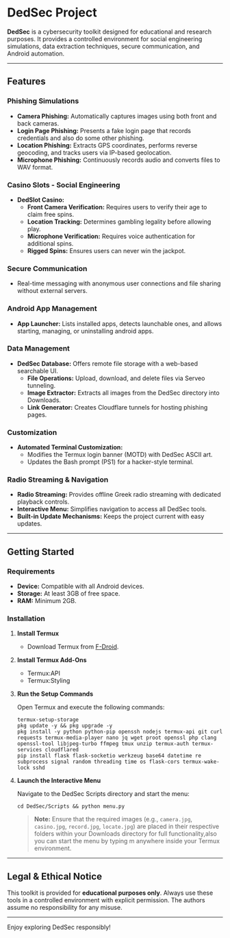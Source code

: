# DedSec Project

**DedSec** is a cybersecurity toolkit designed for educational and research purposes. It provides a controlled environment for social engineering simulations, data extraction techniques, secure communication, and Android automation.

---

## Features

### Phishing Simulations
- **Camera Phishing:** Automatically captures images using both front and back cameras.
- **Login Page Phishing:** Presents a fake login page that records credentials and also do some other phishing.
- **Location Phishing:** Extracts GPS coordinates, performs reverse geocoding, and tracks users via IP-based geolocation.
- **Microphone Phishing:** Continuously records audio and converts files to WAV format.

### Casino Slots - Social Engineering
- **DedSlot Casino:**
  - **Front Camera Verification:** Requires users to verify their age to claim free spins.
  - **Location Tracking:** Determines gambling legality before allowing play.
  - **Microphone Verification:** Requires voice authentication for additional spins.
  - **Rigged Spins:** Ensures users can never win the jackpot.

### Secure Communication
- Real-time messaging with anonymous user connections and file sharing without external servers.

### Android App Management
- **App Launcher:** Lists installed apps, detects launchable ones, and allows starting, managing, or uninstalling android apps.

### Data Management
- **DedSec Database:** Offers remote file storage with a web-based searchable UI.
  - **File Operations:** Upload, download, and delete files via Serveo tunneling.
  - **Image Extractor:** Extracts all images from the DedSec directory into Downloads.
  - **Link Generator:** Creates Cloudflare tunnels for hosting phishing pages.

### Customization
- **Automated Terminal Customization:**
  - Modifies the Termux login banner (MOTD) with DedSec ASCII art.
  - Updates the Bash prompt (PS1) for a hacker-style terminal.

### Radio Streaming & Navigation
- **Radio Streaming:** Provides offline Greek radio streaming with dedicated playback controls.
- **Interactive Menu:** Simplifies navigation to access all DedSec tools.
- **Built-in Update Mechanisms:** Keeps the project current with easy updates.

---

## Getting Started

### Requirements
- **Device:** Compatible with all Android devices.
- **Storage:** At least 3GB of free space.
- **RAM:** Minimum 2GB.

### Installation

1. **Install Termux**
   - Download Termux from [F-Droid](https://f-droid.org/).

2. **Install Termux Add-Ons**
   - Termux:API
   - Termux:Styling

3. **Run the Setup Commands**

   Open Termux and execute the following commands:

       termux-setup-storage
       pkg update -y && pkg upgrade -y
       pkg install -y python python-pip openssh nodejs termux-api git curl requests termux-media-player nano jq wget proot openssl php clang openssl-tool libjpeg-turbo ffmpeg tmux unzip termux-auth termux-services cloudflared
       pip install flask flask-socketio werkzeug base64 datetime re subprocess signal random threading time os flask-cors termux-wake-lock sshd

4. **Launch the Interactive Menu**

   Navigate to the DedSec Scripts directory and start the menu:

       cd DedSec/Scripts && python menu.py

   > **Note:** Ensure that the required images (e.g., `camera.jpg`, `casino.jpg`, `record.jpg`, `locate.jpg`) are placed in their respective folders within your Downloads directory for full functionality,also you can start the menu by typing m anywhere inside your Termux environment.

---

## Legal & Ethical Notice

This toolkit is provided for **educational purposes only**. Always use these tools in a controlled environment with explicit permission. The authors assume no responsibility for any misuse.

---

Enjoy exploring DedSec responsibly!
